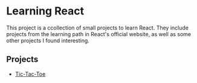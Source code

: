 # Learning React

This project is a ccollection of small projects to learn React.
They include projects from the learning path in React's official website, as well as some other projects I found interesting.

## Projects
- [Tic-Tac-Toe](./Tic-Tac-Toe/README.md)